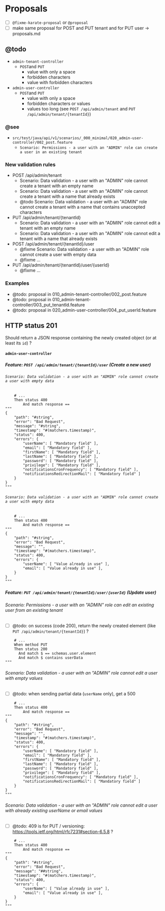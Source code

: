 # Proposals

- [ ] `@fixme-karate-proposal` or `@proposal`
- [ ] make same proposal for POST and PUT tenant and for PUT user -> proposals.md

## @todo

- `admin-tenant-controller`
    - `POST`and `PUT`
        - value with only a space
        - forbidden characters
        - value with forbidden characters
- `admin-user-controller`
    - `POST`and `PUT`
        - value with only a space
        - forbidden characters or values
        - values too long (see `POST /api/admin/tenant` and `PUT /api/admin/tenant/{tenantId}`)

### @see

- `src/test/java/api/v1/scenarios/_000_minimal/020_admin-user-controller/002_post.feature`
  - `Scenario: Permissions - a user with an "ADMIN" role can create a user in an existing tenant`

### New validation rules

- POST /api/admin/tenant
    - Scenario: Data validation - a user with an "ADMIN" role cannot create a tenant with an empty name
    - Scenario: Data validation - a user with an "ADMIN" role cannot create a tenant with a name that already exists
    - @todo Scenario: Data validation - a user with an "ADMIN" role cannot create a tenant with a name that contains unaccepted characters
- PUT /api/admin/tenant/{tenantId}
    - Scenario: Data validation - a user with an "ADMIN" role cannot edit a tenant with an empty name
    - Scenario: Data validation - a user with an "ADMIN" role cannot edit a tenant with a name that already exists
- POST /api/admin/tenant/{tenantId}/user
    - @fixme Scenario: Data validation - a user with an "ADMIN" role cannot create a user with empty data
    - @fixme ...
- PUT /api/admin/tenant/{tenantId}/user/{userId}
    - @fixme ...

### Examples

- @todo: proposal in 010_admin-tenant-controller/002_post.feature
- @todo: proposal in 010_admin-tenant-controller/003_put_tenantId.feature
- @todo: proposal in 020_admin-user-controller/004_put_userId.feature

## HTTP status 201

Should return a JSON response containing the newly created object (or at least its `id`) ?

#### `admin-user-controller`

##### Feature: `POST /api/admin/tenant/{tenantId}/user` (Create a new user)

###### `Scenario: Data validation - a user with an "ADMIN" role cannot create a user with empty data`

```gherkin
    # ...
    Then status 400
        And match response ==
"""
{
    "path": "#string",
    "error": "Bad Request",
    "message": "#string",
    "timestamp": "#(matchers.timestamp)",
    "status": 400,
    "errors": {
        "userName": [ "Mandatory field" ],
        "email": [ "Mandatory field" ],
        "firstName": [ "Mandatory field" ],
        "lastName": [ "Mandatory field" ],
        "password": [ "Mandatory field" ],
        "privilege": [ "Mandatory field" ],
        "notificationsCronFrequency": [ "Mandatory field" ],
        "notificationsRedirectionMail": [ "Mandatory field" ]
    }
}
"""
```

###### `Scenario: Data validation - a user with an "ADMIN" role cannot create a user with empty data`

```gherkin
    # ...
    Then status 400
        And match response ==
"""
{
    "path": "#string",
    "error": "Bad Request",
    "message": "",
    "timestamp": "#(matchers.timestamp)",
    "status": 400,
    "errors": {
        "userName": [ "Value already in use" ],
        "email": [ "Value already in use" ],
    }
}
"""

```

##### Feature: `PUT /api/admin/tenant/{tenantId}/user/{userId}` (Update user)

###### Scenario: Permissions - a user with an "ADMIN" role can edit an existing user from an existing tenant

- [ ] @todo: on success (code 200), return the newly created element (like `PUT /api/admin/tenant/{tenantId}`) ? 

```gherkin
    # ...
    When method PUT
    Then status 200
      And match $ == schemas.user.element
      And match $ contains userData
"""
```

###### Scenario: Data validation - a user with an "ADMIN" role cannot edit a user with empty values

- [ ] @todo: when sending partial data (`userName` only), get a 500

```gherkin
    # ...
    Then status 400
        And match response ==
"""
{
    "path": "#string",
    "error": "Bad Request",
    "message": "",
    "timestamp": "#(matchers.timestamp)",
    "status": 400,
    "errors": {
        "userName": [ "Mandatory field" ],
        "email": [ "Mandatory field" ],
        "firstName": [ "Mandatory field" ],
        "lastName": [ "Mandatory field" ],
        "password": [ "Mandatory field" ],
        "privilege": [ "Mandatory field" ],
        "notificationsCronFrequency": [ "Mandatory field" ],
        "notificationsRedirectionMail": [ "Mandatory field" ]
    }
}
"""
```

###### Scenario: Data validation - a user with an "ADMIN" role cannot edit a user with already existing userName or email values

- [ ] @todo: 409 is for PUT / versioning: https://tools.ietf.org/html/rfc7231#section-6.5.8 ?

```gherkin
    # ...
    Then status 400
        And match response ==
"""
{
    "path": "#string",
    "error": "Bad Request",
    "message": "##string",
    "timestamp": "#(matchers.timestamp)",
    "status": 400,
    "errors": {
        "userName": [ "Value already in use" ],
        "email": [ "Value already in use" ],
    }
}
"""
```
